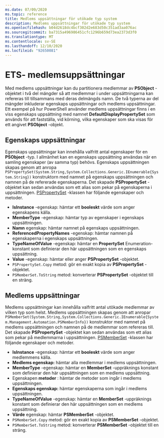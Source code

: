 ```yaml
---
ms.date: 07/09/2020
ms.topic: reference
title: Medlems uppsättningar för utökade typ system
description: Medlems uppsättningar för utökade typ system
ms.openlocfilehash: b04d2618dc4bcf302d2e683d50c351ad3aa076ac
ms.sourcegitcommit: ba7315a496986451cfc1296b659d73ea2373d3f0
ms.translationtype: MT
ms.contentlocale: sv-SE
ms.lasthandoff: 12/10/2020
ms.locfileid: "92650081"
---
```

# <a name="ets-member-sets"></a>ETS- medlemsuppsättningar

Med medlems uppsättningar kan du partitionera medlemmar av **PSObject** -objektet i två del mängder så att medlemmar i under uppsättningarna kan refereras till tillsammans med deras delmängds namn. De två typerna av del mängder inkluderar egenskaps uppsättningar och medlems uppsättningar. Ett exempel på hur PowerShell använder medlems uppsättningar finns i en viss egenskaps uppsättning med namnet **DefaultDisplayPropertySet** som används för att fastställa, vid körning, vilka egenskaper som ska visas för ett angivet **PSObject** -objekt.

## <a name="property-sets"></a>Egenskaps uppsättningar

Egenskaps uppsättningar kan innehålla valfritt antal egenskaper för en **PSObject** -typ. I allmänhet kan en egenskaps uppsättning användas när en samling egenskaper (av samma typ) behövs. Egenskaps uppsättningen skapas genom att anropa `PSPropertySet(System.String,System.Collections.Generic.IEnumerable{System.String})` konstruktorn med namnet på egenskaps uppsättningen och namnen på de refererade egenskaperna. Det skapade **PSPropertySet** -objektet kan sedan användas som ett alias som pekar på egenskaperna i uppsättningen. [PSPropertySet](/dotnet/api/system.management.automation.pspropertyset) -klassen har följande egenskaper och metoder.

- **IsInstance** -egenskap: hämtar ett **booleskt** värde som anger egenskapens källa.
- **MemberType** -egenskap: hämtar typ av egenskaper i egenskaps uppsättningen.
- **Namn** egenskap: hämtar namnet på egenskaps uppsättningen.
- **ReferencedPropertyNames** -egenskap: hämtar namnen på egenskaperna i egenskaps uppsättningen.
- **TypeNameOfValue** -egenskap: hämtar en **PropertySet** Enumeration-konstant som definierar den här uppsättningen som en egenskaps uppsättning.
- **Value** -egenskap: hämtar eller anger **PSPropertySet** -objektet.
- `PSPropertySet.Copy` metod: gör en exakt kopia av **PSPropertySet** -objektet.
- `PSMemberSet.ToString` metod: konverterar **PSPropertySet** -objektet till en sträng.

## <a name="member-sets"></a>Medlems uppsättningar

Medlems uppsättningar kan innehålla valfritt antal utökade medlemmar av vilken typ som helst. Medlems uppsättningen skapas genom att anropar `PSMemberSet(System.String,System.Collections.Generic.IEnumerable{System.Management.Automation.PSMemberInfo})`
konstruktor med namnet på medlems uppsättningen och namnen på de medlemmar som refereras till. Det skapade **PSPropertySet** -objektet kan sedan användas som ett alias som pekar på medlemmarna i uppsättningen. [PSMemberSet](/dotnet/api/system.management.automation.psmemberset) -klassen har följande egenskaper och metoder.

- **IsInstance** -egenskap: hämtar ett **booleskt** värde som anger medlemmens källa.
- **Medlems egenskap:** hämtar alla medlemmar i medlems uppsättningen.
- **MemberType** -egenskap: hämtar en **MemberSet** -uppräknings konstant som definierar den här uppsättningen som en medlems uppsättning.
- Egenskapen **metoder** : hämtar de metoder som ingår i medlems uppsättningen.
- **Egenskaps egenskap:** hämtar egenskaperna som ingår i medlems uppsättningen.
- **TypeNameOfValue** -egenskap: hämtar en **MemberSet** -uppräknings konstant som definierar den här uppsättningen som en medlems uppsättning.
- **Värde** egenskap: hämtar **PSMemberSet** -objektet.
- `PSMemberSet.Copy` metod: gör en exakt kopia av **PSMemberSet** -objektet.
- `PSMemberSet.ToString` metod: konverterar **PSMemberSet** -objektet till en sträng.
